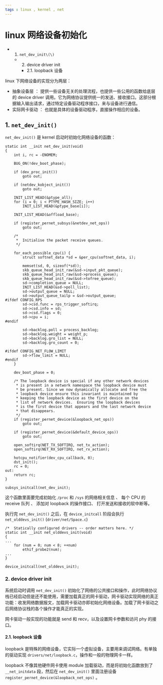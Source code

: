 ```yaml
---
tags : linux , kernel , net
---
```



linux 网络设备初始化
===================


<!-- MarkdownTOC -->

- 1. `net_dev_init\(\)`
    - 2. device driver init
        - 2.1. loopback 设备

<!-- /MarkdownTOC -->


linux 下网络设备的实现分为两层：
- 抽象设备层 ： 提供一些设备无关的处理流程，也提供一些公用的函数给底层的 device driver 调用。它为网络协议提供统一的发送、接收接口。这部分根据输入输出请求，通过特定设备驱动程序接口，来与设备进行通信。
- 实际网卡驱动 ： 也就是具体的设备驱动程序，直接操作相应的设备。

## 1. `net_dev_init()`

`net_dev_init()` 是 kernel 启动时初始化网络设备的函数：


```
static int __init net_dev_init(void)
{
    int i, rc = -ENOMEM;

    BUG_ON(!dev_boot_phase);

    if (dev_proc_init())
        goto out;

    if (netdev_kobject_init())
        goto out;

    INIT_LIST_HEAD(&ptype_all);
    for (i = 0; i < PTYPE_HASH_SIZE; i++)
        INIT_LIST_HEAD(&ptype_base[i]);

    INIT_LIST_HEAD(&offload_base);

    if (register_pernet_subsys(&netdev_net_ops))
        goto out;

    /*
     *  Initialise the packet receive queues.
     */

    for_each_possible_cpu(i) {
        struct softnet_data *sd = &per_cpu(softnet_data, i);

        memset(sd, 0, sizeof(*sd));
        skb_queue_head_init_raw(&sd->input_pkt_queue);
        skb_queue_head_init_raw(&sd->process_queue);
        skb_queue_head_init_raw(&sd->tofree_queue);
        sd->completion_queue = NULL;
        INIT_LIST_HEAD(&sd->poll_list);
        sd->output_queue = NULL;
        sd->output_queue_tailp = &sd->output_queue;
#ifdef CONFIG_RPS
        sd->csd.func = rps_trigger_softirq;
        sd->csd.info = sd;
        sd->csd.flags = 0;
        sd->cpu = i;
#endif

        sd->backlog.poll = process_backlog;
        sd->backlog.weight = weight_p;
        sd->backlog.gro_list = NULL;
        sd->backlog.gro_count = 0;

#ifdef CONFIG_NET_FLOW_LIMIT
        sd->flow_limit = NULL;
#endif
    }

    dev_boot_phase = 0;

    /* The loopback device is special if any other network devices
     * is present in a network namespace the loopback device must
     * be present. Since we now dynamically allocate and free the
     * loopback device ensure this invariant is maintained by
     * keeping the loopback device as the first device on the
     * list of network devices.  Ensuring the loopback devices
     * is the first device that appears and the last network device
     * that disappears.
     */
    if (register_pernet_device(&loopback_net_ops))
        goto out;

    if (register_pernet_device(&default_device_ops))
        goto out;

    open_softirq(NET_TX_SOFTIRQ, net_tx_action);
    open_softirq(NET_RX_SOFTIRQ, net_rx_action);

    hotcpu_notifier(dev_cpu_callback, 0);
    dst_init();
    rc = 0;
out:
    return rc;
}

subsys_initcall(net_dev_init);
```

这个函数里面要完成初始化 `/proc` 和 `/sys` 的网络相关信息 、 每个 CPU 的 receive 队列 、 添加对 loopback 的操作接口、 打开发送和接收的软中断等。

执行完 `net_dev_init()` 之后，在 `device_initcall` 阶段会执行 `net_olddevs_init()` (`driver/net/Space.c`)

```
/*  Statically configured drivers -- order matters here. */
static int __init net_olddevs_init(void)
{
...
    for (num = 0; num < 8; ++num)
        ethif_probe2(num);
...
}

device_initcall(net_olddevs_init);
```


### 2. device driver init

系统启动时调用 `net_dev_init()` 初始化了网络的公共接口和操作，此时网络协议栈已经启动但是还不能使用，需要加载真正的网卡驱动，网卡驱动实现网络的真正功能：收发网络数据报文，加载网卡驱动亦即初始化网络设备。加载了网卡驱动之后网络协议栈的各个操作才能真正的实现。

网卡驱动一般实现的功能就是 send 和 recv，以及设置网卡参数和访问 phy 的接口。

#### 2.1. loopback 设备

loopback 是特殊的网络设备，它实际一个虚拟设备，主要用来调试网络。有单独的驱动实现 `drivers/net/loopback.c`，操作和一般的物理网卡一样。

loopback 不像其他硬件网卡使用 module 加载驱动，而是将初始化函数放到了 `__net_initdata` 段，然后在 `net_dev_init()` 里面注册设备 `register_pernet_device(&loopback_net_ops)` 。
